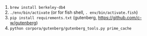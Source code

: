 1. `brew install berkeley-db4`
2. `./env/bin/activate` (or for fish shell, `. env/bin/activate.fish`)
3. `pip install requirements.txt` (gutenberg, https://github.com/c-w/gutenberg)
4. `python corpora/gutenberg/gutenberg_tools.py prime_cache`
<!--
https://en.wiktionary.org/wiki/Wiktionary:Frequency_lists#Top_English_words_lists

From "Frequency lists as of 2005-08-16:"

Top ~100k words
-->
